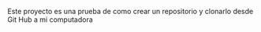 Este proyecto es una prueba de como crear un repositorio y clonarlo desde Git Hub a mi computadora

